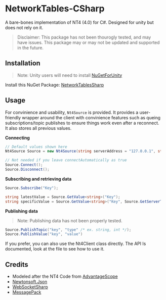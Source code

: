 # NetworkTables-CSharp

A bare-bones implementation of NT4 (4.0) for C#. Designed for unity but does not rely on it.

> Disclaimer: This package has not been thourogly tested, and may have issues. This package may or may not be updated and supported in the future.

## Installation

> Note: Unity users will need to install [NuGetForUnity](https://github.com/GlitchEnzo/NuGetForUnity)

Install this NuGet Package: [NetworkTablesSharp](https://www.nuget.org/packages/NetworkTablesSharp)

## Usage

For convinience and usability, `Nt4Source` is provided. It provides a user-friendly wrapper around the client with convinience features such as queing subscriptions/topic publishes to ensure things work even after a reconnect. It also stores all previous values.

**Connecting**

```cs
// Default values shown here
Nt4Source Source = new Nt4Source(string serverAddress = "127.0.0.1", string appName = "Nt4Unity", bool connectAutomatically = true, int port = 5810);

// Not needed if you leave connectAutomatically as true
Source.Connect();
Source.Disconnect();
```

**Subscribing and retrieving data**

```cs
Source.Subscribe("Key");

string latestValue = Source.GetValue<string>("Key");
string specificValue = Source.GetValue<string>("Key", Source.GetServerTimeUs());
```

**Publishing data**

> Note: Publishing data has not been properly tested.

```cs
Source.PublishTopic("key", "type" /* ex. string, int */);
Source.PublishValue("key", "value")
```

If you prefer, you can also use the Nt4Client class directly. The API Is documented, look at the file to see how to use it.

## Credits

- Modeled after the NT4 Code from [AdvantageScope](https://github.com/MechanicalAdvantage/AdvantageScope)
- [Newtonsoft.Json](https://www.nuget.org/packages/Newtonsoft.Json)
- [WebSocketSharp](https://www.nuget.org/packages/WebSocketSharp)
- [MessagePack](https://www.nuget.org/packages/MessagePack)
